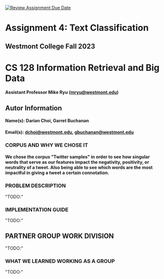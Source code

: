 [![Review Assignment Due Date](https://classroom.github.com/assets/deadline-readme-button-24ddc0f5d75046c5622901739e7c5dd533143b0c8e959d652212380cedb1ea36.svg)](https://classroom.github.com/a/wXpymofm)

# Assignment 4: Text Classification
## Westmont College Fall 2023

# CS 128 Information Retrieval and Big Data

#### Assistant Professor Mike Ryu (mryu@westmont.edu)

## Autor Information
#### Name(s): Darian Choi, Garret Buchanan 
#### Email(s): dchoi@westmont.edu, gbuchanan@westmont.edu

### **CORPUS AND WHY WE CHOSE IT**
#### We chose the corpus "Twitter samples" in order to see how singular words that serve as our features impact the negativity, positivity, or neutrality of a tweet. Also being able to see which words are the most impactful in giving a tweet a certain connotation. 
### **PROBLEM DESCRIPTION**
"TODO:"

### **IMPLEMENTATION GUIDE**
"TODO:"

## **PARTNER GROUP WORK DIVISION**
"TODO:"
### **WHAT WE LEARNED WORKING AS A GROUP**
"TODO:"



